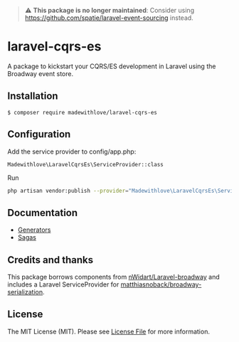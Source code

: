> :warning: **This package is no longer maintained**: Consider using https://github.com/spatie/laravel-event-sourcing instead.

# laravel-cqrs-es

A package to kickstart your CQRS/ES development in Laravel using the Broadway event store.

## Installation

```
$ composer require madewithlove/laravel-cqrs-es
```

## Configuration

Add the service provider to config/app.php:

```
Madewithlove\LaravelCqrsEs\ServiceProvider::class
```

Run

```bash
php artisan vendor:publish --provider="Madewithlove\LaravelCqrsEs\ServiceProvider"
```

## Documentation

- [Generators](./docs/generators.md)
- [Sagas](./docs/sagas.md)

## Credits and thanks

This package borrows components from [nWidart/Laravel-broadway](https://github.com/nWidart/Laravel-broadway) and includes a Laravel ServiceProvider for [matthiasnoback/broadway-serialization](https://github.com/matthiasnoback/broadway-serialization).

## License

The MIT License (MIT). Please see [License File](LICENSE.md) for more information.
